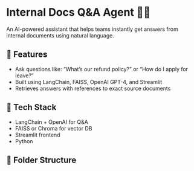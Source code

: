 # Internal Docs Q&A Agent 🤖📄

An AI-powered assistant that helps teams instantly get answers from internal documents using natural language.

## 🚀 Features
- Ask questions like: “What’s our refund policy?” or “How do I apply for leave?”
- Built using LangChain, FAISS, OpenAI GPT-4, and Streamlit
- Retrieves answers with references to exact source documents

## 🧠 Tech Stack
- LangChain + OpenAI for Q&A
- FAISS or Chroma for vector DB
- Streamlit frontend
- Python

## 📁 Folder Structure
